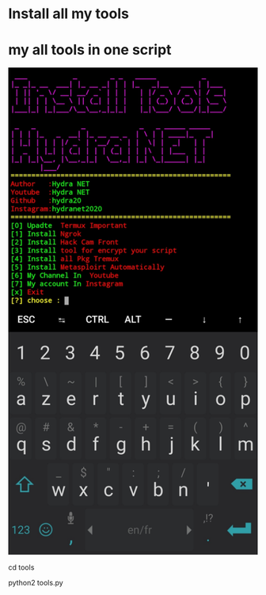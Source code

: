 # Install all my  tools
# my all tools in one script 
<img src="proof1.jpg">

cd tools 

python2 tools.py 

